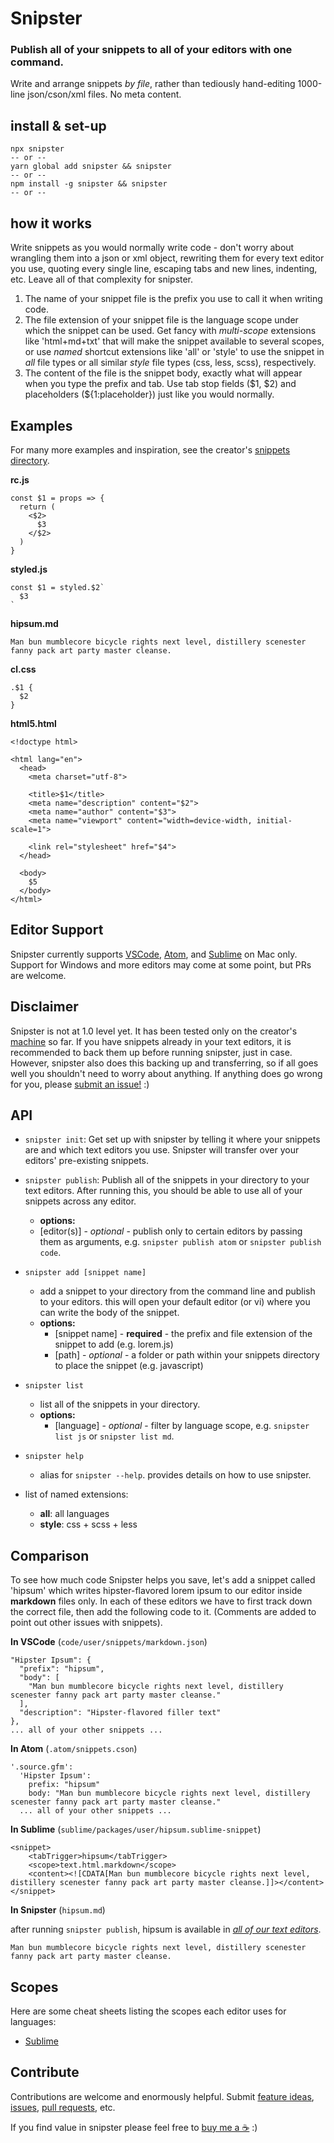 # Snipster

### Publish all of your snippets to all of your editors with one command.

Write and arrange snippets _by file_, rather than tediously hand-editing 1000-line json/cson/xml files. No meta content.

## install & set-up

```
npx snipster
-- or --
yarn global add snipster && snipster
-- or --
npm install -g snipster && snipster
-- or --
```

## how it works

Write snippets as you would normally write code - don't worry about wrangling them into a json or xml object, rewriting them for every text editor you use, quoting every single line, escaping tabs and new lines, indenting, etc. Leave all of that complexity for snipster.

1. The name of your snippet file is the prefix you use to call it when writing code.
2. The file extension of your snippet file is the language scope under which the snippet can be used. Get fancy with _multi-scope_ extensions like 'html+md+txt' that will make the snippet available to several scopes, or use _named_ shortcut extensions like 'all' or 'style' to use the snippet in _all_ file types or all similar _style_ file types (css, less, scss), respectively.
3. The content of the file is the snippet body, exactly what will appear when you type the prefix and tab. Use tab stop fields ($1, $2) and placeholders (\${1:placeholder}) just like you would normally.

## Examples

For many more examples and inspiration, see the creator's [snippets directory](https://github.com/jhanstra/dotfiles/tree/master/snippets).

**rc.js**

```
const $1 = props => {
  return (
    <$2>
      $3
    </$2>
  )
}
```

**styled.js**

```
const $1 = styled.$2`
  $3
`
```

**hipsum.md**

```
Man bun mumblecore bicycle rights next level, distillery scenester fanny pack art party master cleanse.
```

**cl.css**

```
.$1 {
  $2
}
```

**html5.html**

```
<!doctype html>

<html lang="en">
  <head>
    <meta charset="utf-8">

    <title>$1</title>
    <meta name="description" content="$2">
    <meta name="author" content="$3">
    <meta name="viewport" content="width=device-width, initial-scale=1">

    <link rel="stylesheet" href="$4">
  </head>

  <body>
    $5
  </body>
</html>
```

## Editor Support

Snipster currently supports [VSCode](https://code.visualstudio.com/), [Atom](https://atom.io/), and [Sublime](https://www.sublimetext.com/) on Mac only. Support for Windows and more editors may come at some point, but PRs are welcome.

## Disclaimer

Snipster is not at 1.0 level yet. It has been tested only on the creator's [machine](http://i.memecaptain.com/gend_images/fAu8Pg.png) so far. If you have snippets already in your text editors, it is recommended to back them up before running snipster, just in case. However, snipster also does this backing up and transferring, so if all goes well you shouldn't need to worry about anything. If anything does go wrong for you, please [submit an issue!](https://github.com/jhanstra/snipster/issues/new) :)

## API

- `snipster init`: Get set up with snipster by telling it where your snippets are and which text editors you use. Snipster will transfer over your editors' pre-existing snippets.

- `snipster publish`: Publish all of the snippets in your directory to your text editors. After running this, you should be able to use all of your snippets across any editor.

  - **options:**
  - [editor(s)] - _optional_ - publish only to certain editors by passing them as arguments, e.g. `snipster publish atom` or `snipster publish code`.

- `snipster add [snippet name]`

  - add a snippet to your directory from the command line and publish to your editors. this will open your default editor (or vi) where you can write the body of the snippet.
  - **options:**
    - [snippet name] - **required** - the prefix and file extension of the snippet to add (e.g. lorem.js)
    - [path] - _optional_ - a folder or path within your snippets directory to place the snippet (e.g. javascript)

- `snipster list`

  - list all of the snippets in your directory.
  - **options:**
    - [language] - _optional_ - filter by language scope, e.g. `snipster list js` or `snipster list md`.

- `snipster help`

  - alias for `snipster --help`. provides details on how to use snipster.

- list of named extensions:
  - **all**: all languages
  - **style**: css + scss + less

## Comparison

To see how much code Snipster helps you save, let's add a snippet called 'hipsum' which writes hipster-flavored lorem ipsum to our editor inside **markdown** files only. In each of these editors we have to first track down the correct file, then add the following code to it. (Comments are added to point out other issues with snippets).

**In VSCode** (`code/user/snippets/markdown.json`)

```
"Hipster Ipsum": {
  "prefix": "hipsum",
  "body": [
    "Man bun mumblecore bicycle rights next level, distillery scenester fanny pack art party master cleanse."
  ],
  "description": "Hipster-flavored filler text"
},
... all of your other snippets ...
```

**In Atom** (`.atom/snippets.cson`)

```
'.source.gfm':
  'Hipster Ipsum':
    prefix: "hipsum"
    body: "Man bun mumblecore bicycle rights next level, distillery scenester fanny pack art party master cleanse."
  ... all of your other snippets ...
```

**In Sublime** (`sublime/packages/user/hipsum.sublime-snippet`)

```
<snippet>
	<tabTrigger>hipsum</tabTrigger>
	<scope>text.html.markdown</scope>
	<content><![CDATA[Man bun mumblecore bicycle rights next level, distillery scenester fanny pack art party master cleanse.]]></content>
</snippet>

```

**In Snipster** (`hipsum.md`)

after running `snipster publish`, hipsum is available in _[all of our text editors](https://giphy.com/search/mind-blown)_.

```
Man bun mumblecore bicycle rights next level, distillery scenester fanny pack art party master cleanse.
```

## Scopes

Here are some cheat sheets listing the scopes each editor uses for languages:

- [Sublime](https://gist.github.com/J2TeaM/a54bafb082f90c0f20c9)

## Contribute

Contributions are welcome and enormously helpful. Submit [feature ideas](https://github.com/jhanstra/snipster/projects/1), [issues](https://github.com/jhanstra/snipster/issues/new), [pull requests](https://github.com/jhanstra/snipster/pulls), etc.

If you find value in snipster please feel free to [buy me a ☕](https://www.paypal.me/jhanstra/4) :)
